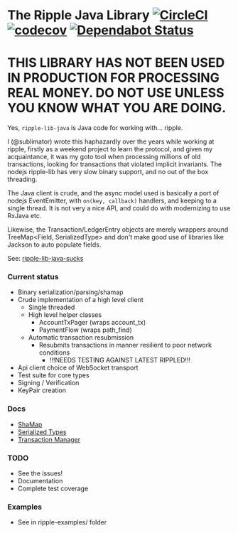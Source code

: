 The Ripple Java Library [![CircleCI](https://circleci.com/gh/sublimator/ripple-lib-java.svg?style=svg)](https://circleci.com/gh/sublimator/ripple-lib-java) [![codecov](https://codecov.io/gh/sublimator/ripple-lib-java/branch/master/graph/badge.svg)](https://codecov.io/gh/sublimator/ripple-lib-java) [![Dependabot Status](https://api.dependabot.com/badges/status?host=github&repo=sublimator/ripple-lib-java)](https://dependabot.com)
===============

# THIS LIBRARY HAS NOT BEEN USED IN PRODUCTION FOR PROCESSING REAL MONEY. DO NOT USE UNLESS YOU KNOW WHAT YOU ARE DOING.

Yes, `ripple-lib-java` is Java code for working with... ripple.

I (@sublimator) wrote this haphazardly over the years while working at ripple,
firstly as a weekend project to learn the protocol, and given my acquaintance,
it was my goto tool when processing millions of old transactions, looking for
transactions that violated implicit invariants. The nodejs ripple-lib has very
slow binary support, and no out of the box threading.

The Java client is crude, and the async model used is basically a port of nodejs
EventEmitter, with `on(key, callback)` handlers, and keeping to a single thread.
It is not very a nice API, and could do with modernizing to use RxJava etc.

Likewise, the Transaction/LedgerEntry objects are merely wrappers around
TreeMap<Field, SerializedType> and don't make good use of libraries like
Jackson to auto populate fields.

See: [ripple-lib-java-sucks](https://github.com/sublimator/ripple-lib-java-sucks)

### Current status

  - Binary serialization/parsing/shamap
  - Crude implementation of a high level client
    - Single threaded
    - High level helper classes
      - AccountTxPager (wraps account_tx)
      - PaymentFlow (wraps path_find)
    - Automatic transaction resubmission
      - Resubmits transactions in manner resilient to poor network conditions
        - !!!NEEDS TESTING AGAINST LATEST RIPPLED!!!
  - Api client choice of WebSocket transport
  - Test suite for core types
  - Signing / Verification
  - KeyPair creation

### Docs

  - [ShaMap](ripple-core/src/main/java/com/ripple/core/types/shamap/README.md)
  - [Serialized Types](ripple-core/README.md)
  - [Transaction Manager](ripple-client/src/main/java/com/ripple/client/transactions/README.md)

### TODO
  - See the issues!
  - Documentation
  - Complete test coverage

### Examples

  - See in ripple-examples/ folder
